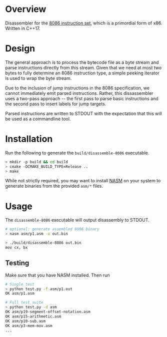 # Overview
Disassembler for the [8086 instruction set](https://edge.edx.org/c4x/BITSPilani/EEE231/asset/8086_family_Users_Manual_1_.pdf), which is a primordial form of x86. Written in C++17.

# Design
The general approach is to process the bytecode file as a byte stream and parse instructions directly from this stream. Given that we need at most two bytes to fully determine an 8086 instruction type, a simple peeking iterator is used to wrap the byte stream.

Due to the inclusion of jump instructions in the 8086 specification, we cannot immediately emit parsed instructions. Rather, this dissassembler uses a two-pass approach -- the first pass to parse basic instructions and the second pass to insert labels for jump targets.

Parsed instructions are written to STDOUT with the expectation that this will be used as a commandline tool.

# Installation
Run the following to generate the `build/disassemble-8086` executable.
```bash
> mkdir -p build && cd build
> cmake -DCMAKE_BUILD_TYPE=Release ..
> make
```

While not strictly required, you may want to install [NASM](https://nasm.us) on your system to generate binaries from the provided `asm/*` files.

# Usage
The `disassemble-8086` executable will output disassembly to STDOUT.

```bash
# optional: generate assembled 8086 binary
> nasm asm/p1.asm -o out.bin

> ./build/disassemble-8086 out.bin
mov cx, bx
```

## Testing
Make sure that you have NASM installed. Then run
```bash
# Single test
> python test.py -f asm/p1.out
OK asm/p1.asm

# Full test suite
> python test.py -d asm
OK asm/p19-segment-offset-notation.asm
OK asm/p15-arithmetic.asm
OK asm/p10-sub.asm
OK asm/p3-mem-mov.asm
...
```


